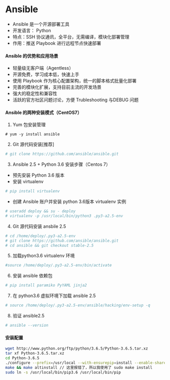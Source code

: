 # Ansible

- Ansible 是一个开源部署工具
- 开发语言： Python
- 特点：SSH 协议通讯，全平台，无需编译，模块化部署管理
- 作用：推送 Playbook 进行远程节点快速部署 

#### Ansible 的优势和应用场景

- 轻量级无客户端（Agentless）
- 开源免费，学习成本低，快速上手
- 使用 Playbook 作为核心配置架构，统一的脚本格式批量化部署
- 完善的模块化扩展，支持目前主流的开发场景
- 强大的稳定性和兼容性
- 活跃的官方社区问题讨论，方便 Trubleshooting 与DEBUG 问题



#### Ansible 的两种安装模式（CentOS7）

1. Yum 包安装管理

```
# yum -y install ansible
```

2. Git 源代码安装[推荐]

```bash
# git clone https://github.com/ansible/ansible.git
```

3. Ansible 2.5 + Python 3.6 安装步骤（Centos 7）

- 预先安装 Python 3.6 版本
- 安装 virtualenv

```bash
# pip install virtualenv
```

- 创建 Ansible 账户并安装 python 3.6版本 virtualenv 实例

```bash
# useradd deploy && su - deploy
# virtualenv -p /usr/local/bin/python3 .py3-a2.5-env
```

4. Git 源代码安装 ansbile 2.5

```bash
# cd /home/deploy/.py3-a2.5-env
# git clone https://github.com/ansible/ansible.git
# cd ansible && git checkout stable-2.5
```

5. 加载python3.6 virtualenv 环境

```bash
#source /home/deploy/.py3-a2.5-env/bin/activate
```

6. 安装 ansible 依赖包

```bash
# pip install paramiko PyYAML jinja2
```

7. 在 python3.6 虚拟环境下加载 ansible 2.5

```bash
# source /home/deploy/.py3-a2.5-env/ansible/hacking/env-setup -q
```

8. 验证 ansible2.5

```bash
# ansible --version
```





#### 安装配置

```bash
wget http://www.python.org/ftp/python/3.6.5/Python-3.6.5.tar.xz
tar xf Python-3.6.5.tar.xz
cd Python-3.6.5
./configure --prefix=/usr/local --with-ensurepip=install --enable-shared LDFLAGS="-Wl,-rpath /usr/local/lib"
make && make altinstall // 这里报错了，所以我使用了 sudo make install
sudo ln -s /usr/local/bin/pip3.6 /usr/local/bin/pip
```

